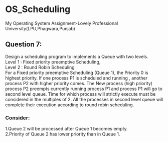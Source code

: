 # OS_Scheduling
My Operating System Assignment-Lovely Professional University(LPU,Phagwara,Punjab)
## Question 7:
Design a scheduling program to implements a Queue with two levels.<br>
Level 1 : Fixed priority preemptive Scheduling,<br>
Level 2 : Round Robin Scheduling<br>
For a Fixed priority preemptive Scheduling (Queue 1), the Priority 0 is highest priority. If one process P1 is scheduled and running , another process P2 with higher priority comes. The New process (high priority) process P2 preempts currently running process P1 and process P1 will go to second level queue. Time for which process will strictly execute must be considered in the multiples of 2.
All the processes in second level queue will complete their execution according to round robin scheduling.
### Consider:
1.Queue 2 will be processed after Queue 1 becomes empty. <br>
2.Priority of Queue 2 has lower priority than in Queue 1.<br>
